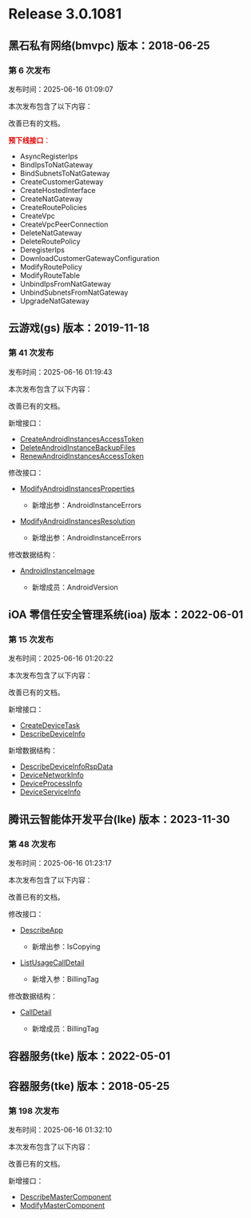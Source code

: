 # Release 3.0.1081

## 黑石私有网络(bmvpc) 版本：2018-06-25

### 第 6 次发布

发布时间：2025-06-16 01:09:07

本次发布包含了以下内容：

改善已有的文档。

<font color="#dd0000">**预下线接口**：</font>

* AsyncRegisterIps
* BindIpsToNatGateway
* BindSubnetsToNatGateway
* CreateCustomerGateway
* CreateHostedInterface
* CreateNatGateway
* CreateRoutePolicies
* CreateVpc
* CreateVpcPeerConnection
* DeleteNatGateway
* DeleteRoutePolicy
* DeregisterIps
* DownloadCustomerGatewayConfiguration
* ModifyRoutePolicy
* ModifyRouteTable
* UnbindIpsFromNatGateway
* UnbindSubnetsFromNatGateway
* UpgradeNatGateway



## 云游戏(gs) 版本：2019-11-18

### 第 41 次发布

发布时间：2025-06-16 01:19:43

本次发布包含了以下内容：

改善已有的文档。

新增接口：

* [CreateAndroidInstancesAccessToken](https://cloud.tencent.com/document/api/1162/119708)
* [DeleteAndroidInstanceBackupFiles](https://cloud.tencent.com/document/api/1162/119709)
* [RenewAndroidInstancesAccessToken](https://cloud.tencent.com/document/api/1162/119707)

修改接口：

* [ModifyAndroidInstancesProperties](https://cloud.tencent.com/document/api/1162/118980)

	* 新增出参：AndroidInstanceErrors

* [ModifyAndroidInstancesResolution](https://cloud.tencent.com/document/api/1162/118032)

	* 新增出参：AndroidInstanceErrors


修改数据结构：

* [AndroidInstanceImage](https://cloud.tencent.com/document/api/1162/40743#AndroidInstanceImage)

	* 新增成员：AndroidVersion




## iOA 零信任安全管理系统(ioa) 版本：2022-06-01

### 第 15 次发布

发布时间：2025-06-16 01:20:22

本次发布包含了以下内容：

改善已有的文档。

新增接口：

* [CreateDeviceTask](https://cloud.tencent.com/document/api/1092/119711)
* [DescribeDeviceInfo](https://cloud.tencent.com/document/api/1092/119710)

新增数据结构：

* [DescribeDeviceInfoRspData](https://cloud.tencent.com/document/api/1092/102488#DescribeDeviceInfoRspData)
* [DeviceNetworkInfo](https://cloud.tencent.com/document/api/1092/102488#DeviceNetworkInfo)
* [DeviceProcessInfo](https://cloud.tencent.com/document/api/1092/102488#DeviceProcessInfo)
* [DeviceServiceInfo](https://cloud.tencent.com/document/api/1092/102488#DeviceServiceInfo)



## 腾讯云智能体开发平台(lke) 版本：2023-11-30

### 第 48 次发布

发布时间：2025-06-16 01:23:17

本次发布包含了以下内容：

改善已有的文档。

修改接口：

* [DescribeApp](https://cloud.tencent.com/document/api/1759/105072)

	* 新增出参：IsCopying

* [ListUsageCallDetail](https://cloud.tencent.com/document/api/1759/113595)

	* 新增入参：BillingTag


修改数据结构：

* [CallDetail](https://cloud.tencent.com/document/api/1759/105104#CallDetail)

	* 新增成员：BillingTag




## 容器服务(tke) 版本：2022-05-01



## 容器服务(tke) 版本：2018-05-25

### 第 198 次发布

发布时间：2025-06-16 01:32:10

本次发布包含了以下内容：

改善已有的文档。

新增接口：

* [DescribeMasterComponent](https://cloud.tencent.com/document/api/457/119713)
* [ModifyMasterComponent](https://cloud.tencent.com/document/api/457/119712)



